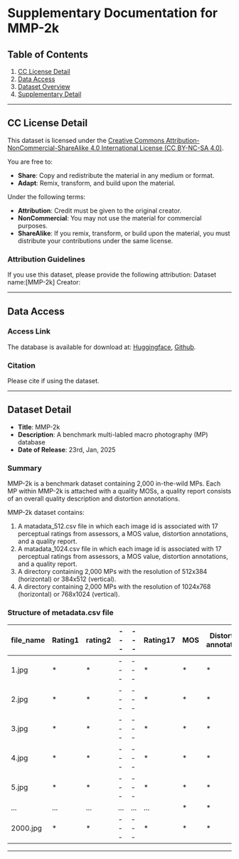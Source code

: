 # Supplementary Documentation for MMP-2k

## Table of Contents
1. [CC License Detail](#cc-license-detail)
2. [Data Access](#data-access)
3. [Dataset Overview](#dataset-verview)
4. [Supplementary Detail](#dataset-detail)

---

## CC License Detail
This dataset is licensed under the [Creative Commons Attribution-NonCommercial-ShareAlike 4.0 International License (CC BY-NC-SA 4.0)](https://creativecommons.org/licenses/by-nc-sa/4.0/).

You are free to:
- **Share**: Copy and redistribute the material in any medium or format.
- **Adapt**: Remix, transform, and build upon the material.

Under the following terms:
- **Attribution**: Credit must be given to the original creator.
- **NonCommercial**: You may not use the material for commercial purposes.
- **ShareAlike**: If you remix, transform, or build upon the material, you must distribute your contributions under the same license.

### Attribution Guidelines
If you use this dataset, please provide the following attribution:
Dataset name:[MMP-2k]
Creator:


---

## Data Access
### Access Link
The database is available for download at: [Huggingface](https://huggingface.co/datasets/MMP-2k/MMP-2k), [Github](https://github.com/MMP-2k/MMP-2k). 

### Citation
Please cite if using the dataset.


---

## Dataset Detail
- **Title**: MMP-2k
- **Description**: A benchmark multi-labled macro photography (MP) database
- **Date of Release**: 23rd, Jan, 2025

### Summary
MMP-2k is a benchmark dataset containing 2,000 in-the-wild MPs. Each MP within MMP-2k is attached with a quality MOSs, a quality report consists of an overall quality description and distortion annotations.

MMP-2k dataset contains:
1. A matadata_512.csv file in which each image id is associated with 17 perceptual ratings from assessors, a MOS value, distortion annotations, and a quality report.
2. A matadata_1024.csv file in which each image id is associated with 17 perceptual ratings from assessors, a MOS value, distortion annotations, and a quality report.
3. A directory containing 2,000 MPs with the resolution of 512x384 (horizontal) or 384x512 (vertical).
4. A directory containing 2,000 MPs with the resolution of 1024x768 (horizontal) or 768x1024 (vertical).

### Structure of metadata.csv file
| file_name  | Rating1 | rating2 | --- | --- | Rating17 | MOS  |Distortion annotations| Quality report|
|------------|---------------------|---------------------|-----|-----|-----------------------|------|----|---|
| 1.jpg     |    *             |        *          | --- | --- |       *           |  * |* | *|
| 2.jpg     |   *             |          *       | --- | --- |         *         |*   | *| *|
| 3.jpg     |         *       |      *          | --- | --- |       *         |  * | *|* |
| 4.jpg     |         *        |        *       | --- | --- |             *     |  * |* |* |
| 5.jpg     |      *           |       *         | --- | --- |          *      | *| *|* |
| ...        | ...                 | ...                 | ... | ... | ...                   | *  |* | *|
| 2000.jpg    |     *           |      *          | --- | --- |          *         | *  |* |* |
                  
---




